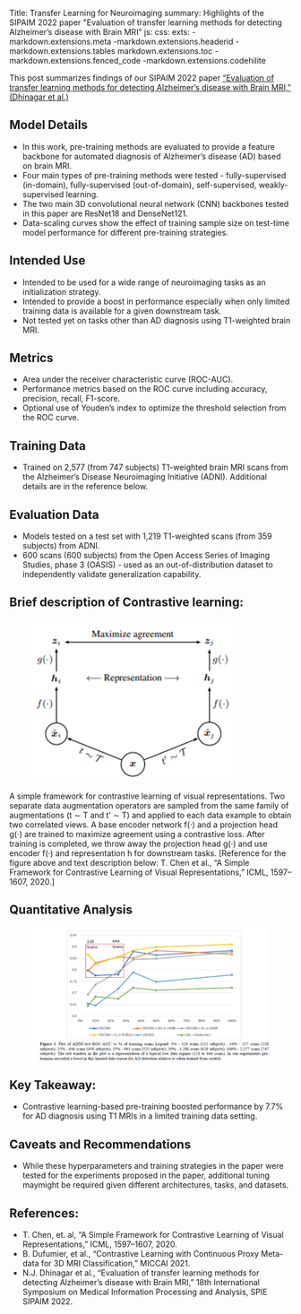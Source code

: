 Title: Transfer Learning for Neuroimaging 
summary: Highlights of the SIPAIM 2022 paper "Evaluation of transfer learning methods for detecting Alzheimer’s disease with Brain MRI"
js:
css:
exts:
    -markdown.extensions.meta
    -markdown.extensions.headerid
    -markdown.extensions.tables
    markdown.extensions.toc
    -markdown.extensions.fenced_code
    -markdown.extensions.codehilite

This post summarizes findings of our SIPAIM 2022 paper [“Evaluation of transfer learning methods for detecting Alzheimer’s disease with Brain MRI,” (Dhinagar et al.)](https://www.biorxiv.org/content/biorxiv/early/2022/10/12/2022.08.23.505030.full.pdf)

## Model Details
- In this work, pre-training methods are evaluated to provide a feature backbone for automated diagnosis of Alzheimer’s disease (AD) based on brain MRI.
- Four main types of pre-training methods were tested - fully-supervised (in-domain), fully-supervised (out-of-domain), self-supervised, weakly-supervised learning.
- The two main 3D convolutional neural network (CNN) backbones tested in this paper are ResNet18 and DenseNet121.
- Data-scaling curves show the effect of training sample size on test-time model performance for different pre-training strategies.

## Intended Use
- Intended to be used for a wide range of neuroimaging tasks as an initialization strategy.
- Intended to provide a boost in performance especially when only limited training data is available for a given downstream task.
- Not tested yet on tasks other than AD diagnosis using T1-weighted brain MRI.

## Metrics
- Area under the receiver characteristic curve (ROC-AUC).
- Performance metrics based on the ROC curve including accuracy, precision, recall, F1-score.
- Optional use of Youden’s index to optimize the threshold selection from the ROC curve.


## Training Data
- Trained on 2,577 (from 747 subjects) T1-weighted brain MRI scans from the Alzheimer’s Disease Neuroimaging Initiative (ADNI). Additional details are in the reference below.

## Evaluation Data
- Models tested on a test set with 1,219 T1-weighted scans (from 359 subjects) from ADNI.
- 600 scans (600 subjects) from the Open Access Series of Imaging Studies, phase 3 (OASIS) - used as an out-of-distribution dataset to independently validate generalization capability.

## Brief description of Contrastive learning: 

<figure class="image">
  <img src="../blogimages/tl_post_contrastive_learning.png" alt="">
  <figcaption></figcaption>
</figure>

A simple framework for contrastive learning of visual representations. Two separate data augmentation operators are sampled from the same family of augmentations (t ∼ T and t’ ∼ T) and applied to each data example to obtain two correlated views. A base encoder network f(·) and a projection head g(·) are trained to maximize agreement using a contrastive loss. After training is completed, we throw away the projection head g(·) and use encoder f(·) and representation h for downstream tasks. [Reference for the figure above and text description below: T. Chen et al., “A Simple Framework for Contrastive Learning of Visual Representations,” ICML, 1597–1607, 2020.]







## Quantitative Analysis

<figure class="image">
  <img src="../blogimages/tl_post_result.png" alt="">
  <figcaption></figcaption>
</figure>


## Key Takeaway:
- Contrastive learning-based pre-training boosted performance by 7.7% for AD diagnosis using T1 MRIs in a limited training data setting.


## Caveats and Recommendations
- While these hyperparameters and training strategies in the paper were tested for the experiments proposed in the paper, additional tuning maymight be required given different architectures, tasks, and datasets.

## References:
- T. Chen, et. al, “A Simple Framework for Contrastive Learning of Visual Representations,” ICML, 1597–1607, 2020.
- B. Dufumier, et al., “Contrastive Learning with Continuous Proxy Meta-data for 3D MRI Classification,” MICCAI 2021.
- N.J. Dhinagar et al., “Evaluation of transfer learning methods for detecting Alzheimer’s disease with Brain MRI,” 18th International Symposium on Medical Information Processing and Analysis, SPIE SIPAIM 2022. 
